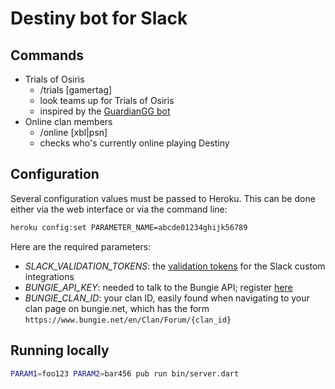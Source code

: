 # Destiny bot for Slack

## Commands

- Trials of Osiris
  - /trials [gamertag]
  - look teams up for Trials of Osiris
  - inspired by the [GuardianGG bot](https://github.com/slavikus/guardiangg-bot)
- Online clan members
  - /online [xbl|psn]
  - checks who's currently online playing Destiny

## Configuration

Several configuration values must be passed to Heroku. This can be done either via the web interface or via the command line:
```sh
heroku config:set PARAMETER_NAME=abcde01234ghijk56789
```

Here are the required parameters:
- *SLACK_VALIDATION_TOKENS*: the [validation tokens](https://api.slack.com/slash-commands#triggering_a_command)
for the Slack custom integrations
- *BUNGIE_API_KEY*: needed to talk to the Bungie API; register [here](https://www.bungie.net/en/User/API)
- *BUNGIE_CLAN_ID*: your clan ID, easily found when navigating to your clan
page on bungie.net, which has the form `https://www.bungie.net/en/Clan/Forum/{clan_id}`

## Running locally

```sh
PARAM1=foo123 PARAM2=bar456 pub run bin/server.dart
```
